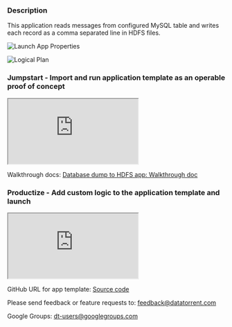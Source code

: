 ### Description
This application reads messages from configured MySQL table and writes each record as a comma separated line in HDFS files.



![Launch App Properties](https://github.com/yogidevendra/docs/raw/SPOI-9416-docs-dthub-apps-1to6/docs/app-templates/images/database-to-hdfs/property-editor.png)

![Logical Plan](https://github.com/yogidevendra/docs/raw/SPOI-9416-docs-dthub-apps-1to6/docs/app-templates/images/database-to-hdfs/DAG.png)



### Jumpstart - Import and run application template as an operable proof of concept

<iframe src="https://drive.google.com/file/d/0B_F1TOOx-1HzanYyNkZHaVhhVTQ/preview?enablejsapi=1" allowfullscreen="allowfullscreen" class="video" id="basicVideo" ga-track="basicVideo"></iframe>

Walkthrough docs: <a href="https://github.com/yogidevendra/docs/blob/SPOI-9416-docs-dthub-apps-1to6/docs/app-templates/database-to-hdfs.md"  class="docs" id="docs" ga-track="docs" target="_blank">Database dump to HDFS app: Walkthrough doc</a>

### Productize - Add custom logic to the application template and launch

<iframe src="https://drive.google.com/file/d/0B_F1TOOx-1Hzai1LcUxtMDdwNTQ/preview?enablejsapi=1" allowfullscreen="allowfullscreen" class="video" id="advancedVideo" ga-track="advancedVideo"></iframe>

GitHub URL for app template: <a href="https://github.com/DataTorrent/app-templates/tree/master/database-to-hdfs"  class="github" id="github" ga-track="github" target="_blank">Source code</a>

Please send feedback or feature requests to: <a href="mailto:feedback@datatorrent.com"  class="feedback" id="feedback" ga-track="feedback">feedback@datatorrent.com</a>

Google Groups: <a href="mailto:dt-users@googlegroups.com"  class="maillist" id="maillist" ga-track="maillist">dt-users@googlegroups.com</a>
